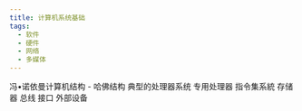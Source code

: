 ```yaml
---
title: 计算机系统基础
tags:
  - 软件
  - 硬件
  - 网络
  - 多媒体
---
```


冯•诺依曼计算机结构
	- 哈佛结构
典型的处理器系统
专用处理器
指令集系統
存储器
总线
接口
外部设备